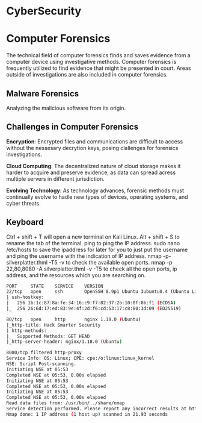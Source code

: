 # CyberSecurity

# Computer Forensics 
The technical field of computer forensics finds and saves evidence from a computer device using investigative methods. Computer forensics is frequently utilized to find evidence that might be presented in court. Areas outside of investigations are also included in computer forensics. 

## Malware Forensics 
Analyzing the malicious software from its origin. 

## Challenges in Computer Forensics
**Encryption**: Encrypted files and communications are difficult to access without the nessesary decrytion keys, posing clallenges for forensics investigations.

**Cloud Computing**: The decentralized nature of cloud storage makes it harder to acquire and preserve evidence, as data can spread acress multiple servers in different jurisdiction.

**Evolving Technology**: As technology advances, forensic methods must continually evolve to hadle new types of devices, operating systems, and cyber threats.


## Keyboard
Ctrl + shift + T will open a new terminal on Kali Linux.
Alt + shift + S to rename the tab of the terminal.
ping <IPAddress> to ping the IP address.
sudo nano /etc/hosts to save the ipaddress for later for you to just put the username and ping the username with the indication of IP address.
nmap -p- silverplatter.thml -T5 -v  to check the available open ports.
nmap -p 22,80,8080 -A silverplatter.thml -v -T5 to check all the open ports, ip address, and the resources which you are searching on.

``` bash
PORT     STATE    SERVICE    VERSION
22/tcp   open     ssh        OpenSSH 8.9p1 Ubuntu 3ubuntu0.4 (Ubuntu Linux; protocol 2.0)
| ssh-hostkey: 
|   256 1b:1c:87:8a:fe:34:16:c9:f7:82:37:2b:10:8f:8b:f1 (ECDSA)
|_  256 26:6d:17:ed:83:9e:4f:2d:f6:cd:53:17:c8:80:3d:09 (ED25519)

80/tcp   open     http       nginx 1.18.0 (Ubuntu)
|_http-title: Hack Smarter Security
| http-methods: 
|_  Supported Methods: GET HEAD
|_http-server-header: nginx/1.18.0 (Ubuntu)

8080/tcp filtered http-proxy
Service Info: OS: Linux; CPE: cpe:/o:linux:linux_kernel
NSE: Script Post-scanning.
Initiating NSE at 05:53
Completed NSE at 05:53, 0.00s elapsed
Initiating NSE at 05:53
Completed NSE at 05:53, 0.00s elapsed
Initiating NSE at 05:53
Completed NSE at 05:53, 0.00s elapsed
Read data files from: /usr/bin/../share/nmap
Service detection performed. Please report any incorrect results at https://nmap.org/submit/ .
Nmap done: 1 IP address (1 host up) scanned in 21.93 seconds
```
